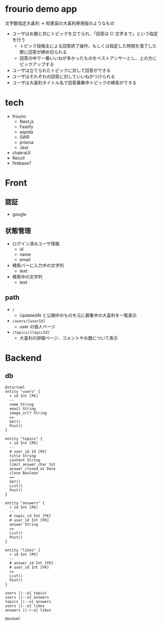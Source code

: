 # frourio demo app

文字数指定大喜利
→ 知恵袋の大喜利専用版のようなもの

- ユーザはお題と共にトピックを立てられ、「回答は ○ 文字まで」という指定を行う
  - トピック投稿主による回答終了操作、もしくは指定した時間を満了した際に回答が締め切られる
  - 回答の中で一番いいねが多かったものをベストアンサーとし、上の方にピックアップする
- ユーザは立てられたトピックに対して回答ができる
- ユーザはそれぞれの回答に対していいねがつけられる
- ユーザは大喜利タイトル名で回答募集中トピックの検索ができる

# tech

- frourio
  - Next.js
  - Fastify
  - aspida
  - SWR
  - prisma
  - Jest
- chakraUI
- Recoil
- firebase?

# Front

## 認証

- google

## 状態管理

- ログイン済みユーザ情報
  - id
  - name
  - email
- 検索バーに入力中の文字列
  - text
- 検索中の文字列
  - text

## path

- `/`
  - UpdatedAt と公開中のものを元に募集中の大喜利を一覧表示
- `/users/[userId]`
  - user の個人ページ
- `/topics/[topicId]`
  - 大喜利の詳細ページ、コメントやお題について表示

# Backend

## db

```uml
@startuml
entity "users" {
  + id Int [PK]
  --
  name String
  email String
  image_url? String
  ==
  Get()
  Post()
}

entity "topics" {
  + id Int [PK]
  --
  # user_id Id [FK]
  title String
  content String
  limit_answer_char Int
  answer_closed_at Date
  close Boolean
  ==
  Get()
  List()
  Post()
}

entity "answers" {
  + id Int [PK]
  --
  # topic_id Int [FK]
  # user_id Int [FK]
  answer String
  ==
  List()
  Post()
}

entity "likes" {
  + id Int [PK]
  --
  # answer_id Int [FK]
  # user_id Int [FK]
  ==
  List()
  Post()
}

users ||--o{ topics
users ||--o{ answers
topics ||--o{ answers
users ||--o{ likes
answers ||-r-o{ likes

@enduml
```
